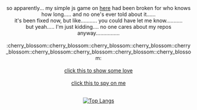 <div align="center">
    so apparently... my simple js game on <a href="https://goentity.github.io/auto_git_push_for_my_blog/">here</a> had been broken for who knows how long..... and no one's ever told about it...... <br>
    it's been fixed now, but like........... you could have let me know........... <br>
    but yeah..... I'm just kidding.... no one cares about my repos anyway................ <br><br>
    :cherry_blossom::cherry_blossom::cherry_blossom::cherry_blossom::cherry_blossom::cherry_blossom::cherry_blossom::cherry_blossom::cherry_blossom: <br><br>
    <a href="https://goentity.github.io/auto_git_push_for_my_blog/">click this to show some love</a> <br><br>
    <a href="https://goentity.github.io/GoEntity_Github/">click this to spy on me</a>
</div>

<br>

<div align="center">
    
  [![Top Langs](https://github-readme-stats.vercel.app/api/top-langs/?username=goentity&layout=pie&theme=dracula&langs_count=99)](https://github.com/anuraghazra/github-readme-stats)
  
</div>
